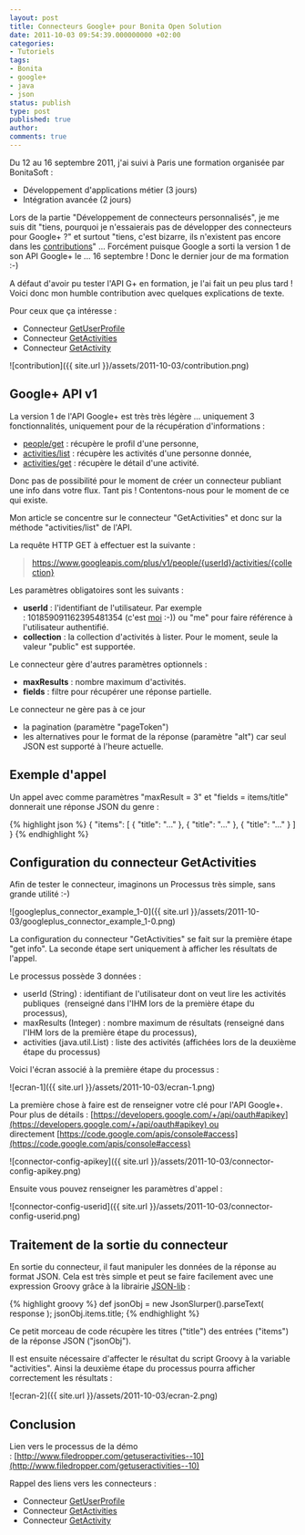 ```yaml
---
layout: post
title: Connecteurs Google+ pour Bonita Open Solution
date: 2011-10-03 09:54:39.000000000 +02:00
categories:
- Tutoriels
tags:
- Bonita
- google+
- java
- json
status: publish
type: post
published: true
author:
comments: true
---
```


Du 12 au 16 septembre 2011, j'ai suivi à Paris une formation organisée par BonitaSoft :

*   Développement d'applications métier (3 jours)
*   Intégration avancée (2 jours)

Lors de la partie "Développement de connecteurs personnalisés", je me suis dit "tiens, pourquoi je n'essaierais pas de développer des connecteurs pour Google+ ?" et surtout "tiens, c'est bizarre, ils n'existent pas encore dans les [contributions](http://www.bonitasoft.org/exchange/)" ... Forcément puisque Google a sorti la version 1 de son API Google+ le ... 16 septembre ! Donc le dernier jour de ma formation :-)

A défaut d'avoir pu tester l'API G+ en formation, je l'ai fait un peu plus tard ! Voici donc mon humble contribution avec quelques explications de texte.

Pour ceux que ça intéresse :

*   Connecteur [GetUserProfile](http://dl.dropbox.com/u/52447841/bonita/GetProfile.jar)
*   Connecteur [GetActivities](http://dl.dropbox.com/u/52447841/bonita/GetActivities.jar)
*   Connecteur [GetActivity](http://dl.dropbox.com/u/52447841/bonita/GetActivity.jar)

![contribution]({{ site.url }}/assets/2011-10-03/contribution.png)

## Google+ API v1

La version 1 de l'API Google+ est très très légère ... uniquement 3 fonctionnalités, uniquement pour de la récupération d'informations :

*   [people/get](https://developers.google.com/+/api/latest/people/get) : récupère le profil d'une personne,
*   [activities/list](https://developers.google.com/+/api/latest/activities/list) : récupère les activités d'une personne donnée,
*   [activities/get](https://developers.google.com/+/api/latest/activities/get) : récupère le détail d'une activité.

Donc pas de possibilité pour le moment de créer un connecteur publiant une info dans votre flux. Tant pis ! Contentons-nous pour le moment de ce qui existe.

Mon article se concentre sur le connecteur "GetActivities" et donc sur la méthode "activities/list" de l'API.

La requête HTTP GET à effectuer est la suivante :

> https://www.googleapis.com/plus/v1/people/{userId}/activities/{collection}

Les paramètres obligatoires sont les suivants :

*   **userId** : l'identifiant de l'utilisateur. Par exemple : 101859091162395481354 (c'est [moi](http://gplus.to/sebprunier) :-)) ou "me" pour faire référence à l'utilisateur authentifié.
*   **collection** : la collection d'activités à lister. Pour le moment, seule la valeur "public" est supportée.

Le connecteur gère d'autres paramètres optionnels :

*   **maxResults** : nombre maximum d'activités.
*   **fields** : filtre pour récupérer une réponse partielle.

Le connecteur ne gère pas à ce jour

*   la pagination (paramètre "pageToken")
*   les alternatives pour le format de la réponse (paramètre "alt") car seul JSON est supporté à l'heure actuelle.

## Exemple d'appel

Un appel avec comme paramètres "maxResult = 3" et "fields = items/title" donnerait une réponse JSON du genre :

{% highlight json %}
{
 "items": [
  {
   "title": "..."
  },
  {
   "title": "..."
  },
  {
   "title": "..."
  }
 ]
}
{% endhighlight %}

## Configuration du connecteur GetActivities

Afin de tester le connecteur, imaginons un Processus très simple, sans grande utilité :-)

![googleplus_connector_example_1-0]({{ site.url }}/assets/2011-10-03/googleplus_connector_example_1-0.png)

La configuration du connecteur "GetActivities" se fait sur la première étape "get info". La seconde étape sert uniquement à afficher les résultats de l'appel.

Le processus possède 3 données :

*   userId (String) : identifiant de l'utilisateur dont on veut lire les activités publiques  (renseigné dans l'IHM lors de la première étape du processus),
*   maxResults (Integer) : nombre maximum de résultats (renseigné dans l'IHM lors de la première étape du processus),
*   activities (java.util.List) : liste des activités (affichées lors de la deuxième étape du processus)

Voici l'écran associé à la première étape du processus :

![ecran-1]({{ site.url }}/assets/2011-10-03/ecran-1.png)

La première chose à faire est de renseigner votre clé pour l'API Google+. Pour plus de détails : [https://developers.google.com/+/api/oauth#apikey](https://developers.google.com/+/api/oauth#apikey) ou directement [https://code.google.com/apis/console#access](https://code.google.com/apis/console#access)

![connector-config-apikey]({{ site.url }}/assets/2011-10-03/connector-config-apikey.png)

Ensuite vous pouvez renseigner les paramètres d'appel :

![connector-config-userid]({{ site.url }}/assets/2011-10-03/connector-config-userid.png)

## Traitement de la sortie du connecteur

En sortie du connecteur, il faut manipuler les données de la réponse au format JSON. Cela est très simple et peut se faire facilement avec une expression Groovy grâce à la librairie [JSON-lib](http://json-lib.sourceforge.net/) :

{% highlight groovy %}
def jsonObj = new JsonSlurper().parseText( response );
jsonObj.items.title;
{% endhighlight %}

Ce petit morceau de code récupère les titres ("title") des entrées ("items") de la réponse JSON ("jsonObj").

Il est ensuite nécessaire d'affecter le résultat du script Groovy à la variable "activities". Ainsi la deuxième étape du processus pourra afficher correctement les résultats :

![ecran-2]({{ site.url }}/assets/2011-10-03/ecran-2.png)

## Conclusion

Lien vers le processus de la démo : [http://www.filedropper.com/getuseractivities--10](http://www.filedropper.com/getuseractivities--10)

Rappel des liens vers les connecteurs :

*   Connecteur [GetUserProfile](http://dl.dropbox.com/u/52447841/bonita/GetProfile.jar)
*   Connecteur [GetActivities](http://dl.dropbox.com/u/52447841/bonita/GetActivities.jar)
*   Connecteur [GetActivity](http://dl.dropbox.com/u/52447841/bonita/GetActivity.jar)